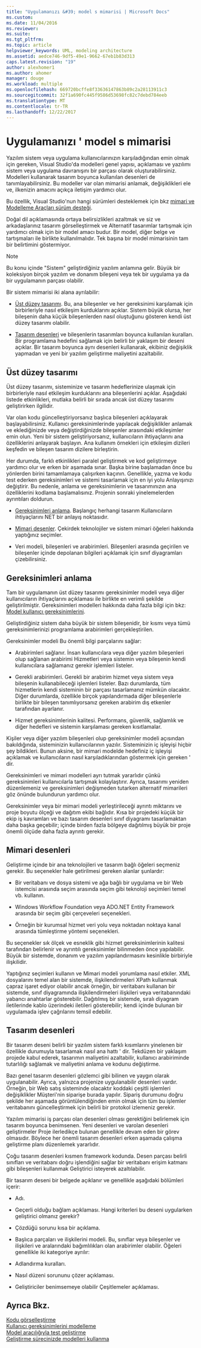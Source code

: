 ```yaml
---
title: "Uygulamanızı &#39; model s mimarisi | Microsoft Docs"
ms.custom: 
ms.date: 11/04/2016
ms.reviewer: 
ms.suite: 
ms.tgt_pltfrm: 
ms.topic: article
helpviewer_keywords: UML, modeling architecture
ms.assetid: aedce746-9df5-49e1-9662-67eb1b83d313
caps.latest.revision: "19"
author: alexhomer1
ms.author: ahomer
manager: douge
ms.workload: multiple
ms.openlocfilehash: 669720bcffe8f33636147863b89c2a28113911c3
ms.sourcegitcommit: 32f1a690fc445f9586d53698fc82c7debd784eeb
ms.translationtype: MT
ms.contentlocale: tr-TR
ms.lasthandoff: 12/22/2017
---
```

# <a name="model-your-app39s-architecture"></a>Uygulamanızı &#39; model s mimarisi
Yazılım sistem veya uygulama kullanıcılarınızın karşıladığından emin olmak için gereken, Visual Studio'da modelleri genel yapısı, açıklaması ve yazılımı sistem veya uygulama davranışını bir parçası olarak oluşturabilirsiniz. Modelleri kullanarak tasarım boyunca kullanılan desenleri de tanımlayabilirsiniz. Bu modeller var olan mimarisi anlamak, değişiklikleri ele ve, ilkenizin amacını açıkça iletişim yardımcı olur.  
  
 Bu özellik, Visual Studio'nun hangi sürümleri desteklemek için bkz [mimari ve Modelleme Araçları sürüm desteği](../modeling/what-s-new-for-design-in-visual-studio.md#VersionSupport).  
  
 Doğal dil açıklamasında ortaya belirsizlikleri azaltmak ve siz ve arkadaşlarınız tasarım görselleştirmek ve Alternatif tasarımlar tartışmak için yardımcı olmak için bir model amacı budur. Bir model, diğer belge ve tartışmaları ile birlikte kullanılmalıdır. Tek başına bir model mimarisinin tam bir belirtimini göstermiyor.  
  
> [!NOTE]
>  Bu konu içinde "Sistem" geliştirdiğiniz yazılım anlamına gelir. Büyük bir koleksiyon birçok yazılım ve donanım bileşeni veya tek bir uygulama ya da bir uygulamanın parçası olabilir.  
  
 Bir sistem mimarisi iki alana ayrılabilir:  
  
-   [Üst düzey tasarımı](#Structure). Bu, ana bileşenler ve her gereksinimi karşılamak için birbirleriyle nasıl etkileşim kurduklarını açıklar. Sistem büyük olursa, her bileşenin daha küçük bileşenlerden nasıl oluştuğunu gösteren kendi üst düzey tasarımı olabilir.  
  
-   [Tasarım desenleri](#Patterns) ve bileşenlerin tasarımları boyunca kullanılan kuralları. Bir programlama hedefini sağlamak için belirli bir yaklaşım bir deseni açıklar. Bir tasarım boyunca aynı desenleri kullanarak, ekibiniz değişiklik yapmadan ve yeni bir yazılım geliştirme maliyetini azaltabilir.  
  
##  <a name="Structure"></a>Üst düzey tasarımı  
 Üst düzey tasarımı, sisteminize ve tasarım hedeflerinize ulaşmak için birbirleriyle nasıl etkileşim kurduklarını ana bileşenlerini açıklar. Aşağıdaki listede etkinlikleri, mutlaka belirli bir sırada ancak üst düzey tasarımı geliştirirken ilgilidir.  
  
 Var olan kodu güncelleştiriyorsanız başlıca bileşenleri açıklayarak başlayabilirsiniz. Kullanıcı gereksinimlerinde yapılacak değişiklikler anlamak ve eklediğinizde veya değiştirdiğinizde bileşenler arasındaki etkileşimler emin olun. Yeni bir sistem geliştiriyorsanız, kullanıcıların ihtiyaçlarını ana özelliklerini anlayarak başlayın. Ana kullanım örnekleri için etkileşim dizileri keşfedin ve bileşen tasarım dizilere birleştirin.  
  
 Her durumda, farklı etkinlikleri paralel geliştirmek ve kod geliştirmeye yardımcı olur ve erken bir aşamada sınar. Başka birine başlamadan önce bu yönlerden birini tamamlamaya çalışırken kaçının. Genellikle, yazma ve kodu test ederken gereksinimleri ve sistemi tasarlamak için en iyi yolu Anlayışınızı değiştirir. Bu nedenle, anlama ve gereksinimlerin ve tasarımınızın ana özelliklerini kodlama başlamalısınız. Projenin sonraki yinelemelerden ayrıntıları doldurun.  
  
-   [Gereksinimleri anlama](#Requirements). Başlangıç herhangi tasarım Kullanıcıların ihtiyaçlarını NET bir anlayış noktasıdır.  
  
-   [Mimari desenler](#BigDecisions). Çekirdek teknolojiler ve sistem mimari öğeleri hakkında yaptığınız seçimler.  
  
-   Veri modeli, bileşenleri ve arabirimleri. Bileşenleri arasında geçirilen ve bileşenler içinde depolanan bilgileri açıklamak için sınıf diyagramları çizebilirsiniz.  
  
##  <a name="Requirements"></a>Gereksinimleri anlama  
 Tam bir uygulamanın üst düzey tasarımı gereksinimler modeli veya diğer kullanıcıların ihtiyaçlarını açıklaması ile birlikte en verimli şekilde geliştirilmiştir. Gereksinimleri modelleri hakkında daha fazla bilgi için bkz: [Model kullanıcı gereksinimlerini](../modeling/model-user-requirements.md).  
  
 Geliştirdiğiniz sistem daha büyük bir sistem bileşenidir, bir kısmı veya tümü gereksinimlerinizi programlama arabirimleri gerçekleştirilen.  
  
 Gereksinimler modeli Bu önemli bilgi parçalarını sağlar:  
  
-   Arabirimleri sağlanır. İnsan kullanıcılara veya diğer yazılım bileşenleri olup sağlanan arabirimi Hizmetleri veya sistemin veya bileşenin kendi kullanıcılara sağlamanız gerekir işlemleri listeler.  
  
-   Gerekli arabirimleri. Gerekli bir arabirim hizmet veya sistem veya bileşenin kullanabileceği işlemleri listeler. Bazı durumlarda, tüm hizmetlerin kendi sisteminin bir parçası tasarlamanız mümkün olacaktır. Diğer durumlarda, özellikle birçok yapılandırmada diğer bileşenlerle birlikte bir bileşen tanımlıyorsanız gereken arabirim dış etkenler tarafından ayarlanır.  
  
-   Hizmet gereksinimlerinin kalitesi. Performans, güvenlik, sağlamlık ve diğer hedefleri ve sistemin karşılaması gereken kısıtlamalar.  
  
 Kişiler veya diğer yazılım bileşenleri olup gereksinimler modeli açısından bakıldığında, sisteminizin kullanıcılarının yazılır. Sisteminizin iç işleyişi hiçbir şey bildikleri. Bunun aksine, bir mimari modelde hedefiniz iç işleyişi açıklamak ve kullanıcıların nasıl karşıladıklarından göstermek için gereken ' dir.  
  
 Gereksinimleri ve mimari modelleri ayrı tutmak yararlıdır çünkü gereksinimleri kullanıcılarla tartışmak kolaylaştırır. Ayrıca, tasarımı yeniden düzenlemeniz ve gereksinimleri değişmeden tutarken alternatif mimarileri göz önünde bulundurun yardımcı olur.  
  
 Gereksinimler veya bir mimari modeli yerleştirileceği ayrıntı miktarını ve proje boyutu ölçeği ve dağıtım ekibi bağlıdır. Kısa bir projedeki küçük bir ekip iş kavramları ve bazı tasarım desenleri sınıf diyagramı tasarlamaktan daha başka geçebilir; içinde birden fazla bölgeye dağıtılmış büyük bir proje önemli ölçüde daha fazla ayrıntı gerekir.  
  
##  <a name="BigDecisions"></a>Mimari desenleri  
 Geliştirme içinde bir ana teknolojileri ve tasarım bağlı öğeleri seçmeniz gerekir. Bu seçenekler hale getirilmesi gereken alanlar şunlardır:  
  
-   Bir veritabanı ve dosya sistemi ve ağa bağlı bir uygulama ve bir Web istemcisi arasında seçim arasında seçim gibi teknoloji seçimleri temel vb. kullanın.  
  
-   Windows Workflow Foundation veya ADO.NET Entity Framework arasında bir seçim gibi çerçeveleri seçenekleri.  
  
-   Örneğin bir kurumsal hizmet veri yolu veya noktadan noktaya kanal arasında tümleştirme yöntemi seçenekleri.  
  
 Bu seçenekler sık ölçek ve esneklik gibi hizmet gereksinimlerinin kalitesi tarafından belirlenir ve ayrıntılı gereksinimler bilinmeden önce yapılabilir. Büyük bir sistemde, donanım ve yazılım yapılandırmasını kesinlikle birbiriyle ilişkilidir.  
  
 Yaptığınız seçimleri kullanın ve Mimari modeli yorumlama nasıl etkiler. XML dosyalarını temel alan bir sistemde, ilişkilendirmeleri XPath kullanmak çapraz işaret ediyor olabilir ancak örneğin, bir veritabanı kullanan bir sistemde, sınıf diyagramında ilişkilendirmeleri ilişkileri veya veritabanındaki yabancı anahtarlar gösterebilir. Dağıtılmış bir sistemde, sıralı diyagram iletilerinde kablo üzerindeki iletileri gösterebilir; kendi içinde bulunan bir uygulamada işlev çağrılarını temsil edebilir.  
  
##  <a name="Patterns"></a>Tasarım desenleri  
 Bir tasarım deseni belirli bir yazılım sistem farklı kısımlarını yinelenen bir özellikle durumuyla tasarlamak nasıl ana hattı ' dir. Tekdüzen bir yaklaşım projede kabul ederek, tasarımın maliyetini azaltabilir, kullanıcı arabiriminde tutarlılığı sağlamak ve maliyetini anlama ve kodunu değiştirme.  
  
 Bazı genel tasarım desenleri gözlemci gibi bilinen ve yaygın olarak uygulanabilir. Ayrıca, yalnızca projenize uygulanabilir desenleri vardır. Örneğin, bir Web satış sisteminde olacaktır koddaki çeşitli işlemleri değişiklikler Müşteri'nin siparişe burada yapılır. Sipariş durumunu doğru şekilde her aşamada görüntülendiğinden emin olmak için tüm bu işlemler veritabanını güncelleştirmek için belirli bir protokol izlemeniz gerekir.  
  
 Yazılım mimarisi iş parçası olan desenleri olması gerektiğini belirlemek için tasarım boyunca benimsenen. Yeni desenleri ve varolan desenleri geliştirmeler Proje ilerledikçe bulunan genellikle devam eden bir görev olmasıdır. Böylece her önemli tasarım desenleri erken aşamada çalışma geliştirme planı düzenlemek yararlıdır.  
  
 Çoğu tasarım desenleri kısmen framework kodunda. Desen parçası belirli sınıfları ve veritabanı doğru işlendiğini sağlar bir veritabanı erişim katmanı gibi bileşenleri kullanmak Geliştirici isteyerek azaltılabilir.  
  
 Bir tasarım deseni bir belgede açıklanır ve genellikle aşağıdaki bölümleri içerir:  
  
-   Adı.  
  
-   Geçerli olduğu bağlam açıklaması. Hangi kriterleri bu deseni uygularken geliştirici olmanız gerekir?  
  
-   Çözdüğü sorunu kısa bir açıklama.  
  
-   Başlıca parçaları ve ilişkilerini modeli. Bu, sınıflar veya bileşenler ve ilişkileri ve aralarındaki bağımlılıkları olan arabirimler olabilir. Öğeleri genellikle iki kategoriye ayrılır:  
  
-   Adlandırma kuralları.  
  
-   Nasıl düzeni sorununu çözer açıklaması.  
  
-   Geliştiriciler benimsemeye olabilir Çeşitlemeler açıklaması.  
  
## <a name="see-also"></a>Ayrıca Bkz.  
 [Kodu görselleştirme](../modeling/visualize-code.md)   
 [Kullanıcı gereksinimlerini modelleme](../modeling/model-user-requirements.md)   
 [Model aracılığıyla test geliştirme](../modeling/develop-tests-from-a-model.md)   
 [Geliştirme sürecinizde modelleri kullanma](../modeling/use-models-in-your-development-process.md)